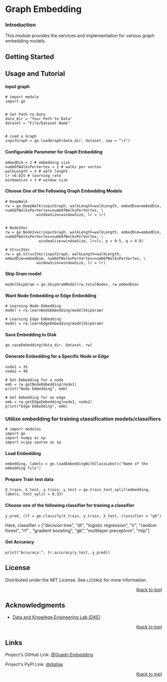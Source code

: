 # Graph Embedding
### Introduction
This module provides the services and implementation for various graph embedding models.

## Getting Started

## Usage and Tutorial
#### input graph
```
# import module
import ge


# Set Path to Data
data_dir = "Your Path to Data"
dataset = "File/Dataset Name"


# Load a Graph
inputGraph = ge.loadGraph(data_dir, dataset, sep = "\t")
```

#### Configurable Parameter for Graph Embedding
```
embedDim = 2 # embedding size
numbOfWalksPerVertex = 2 # walks per vertex
walkLength = 4 # walk lenght
lr =0.025 # learning rate
windowSize = 3 # window size
```

#### Choose One of the Following Graph Embedding Models
```
# DeepWalk
rw = ge.DeepWalk(inputGraph, walkLength=walkLength, embedDim=embedDim, numbOfWalksPerVertex=numbOfWalksPerVertex, \
              windowSize=windowSize, lr = lr)
              
 ```
```
# Node2Vec
rw = ge.Node2vec(inputGraph, walkLength=walkLength, embedDim=embedDim, numbOfWalksPerVertex=numbOfWalksPerVertex, \
               windowSize=windowSize, lr=lr, p = 0.5, q = 0.8)
```
```
# Struc2Vec
rw = ge.Struc2Vec(inputGraph, walkLength=walkLength, embedDim=embedDim, numbOfWalksPerVertex=numbOfWalksPerVertex, \
              windowSize=windowSize, lr = lr)
```
              
#### Skip Gram model
```
modelSkipGram = ge.SkipGramModel(rw.totalNodes, rw.embedDim)
```
#### Want Node Embedding or Edge Embedding
```
# Learning Node Embedding
model = rw.learnNodeEmbedding(modelSkipGram)
```


```
# Learning Edge Embedding
model = rw.learnEdgeEmbedding(modelSkipGram)
```

#### Save Embedding to Disk
```
ge.saveEmbedding(data_dir, dataset, rw)
```
#### Generate  Embedding for a Specific Node or Edge
```
node1 = 35
node2 = 40

# Get Embedding for a node
emb = rw.getNodeEmbedding(node1)
print("Node Embedding", emb)

# Get Embedding for an edge
emb = rw.getEdgeEmbedding(node1, node2)
print("Edge Embedding", emb)
```

### Utilize embedding for training classification models/classifiers

```
# import modules
import ge
import numpy as np
import scipy.sparse as sp
```

#### Load Embedding
```
embedding, labels = ge.loadEmbeddingWithClassLabels("Name of the embedding file")
```


#### Prepare Train test data
```
X_train, X_test, y_train, y_test = ge.train_test_split(embedding, labels, test_split = 0.33)
```

#### Choose one of the following classifier for training a classifier

```
y_pred, clf = ge.classify(X_train, y_train, X_test, classifier = "gb")
```
Here, classifier = ["decision tree", "dt", "logistic regression", "lr", "random forest", "rf" ,
"gradient boosting", "gb", "multilayer preceptron", "mlp"]
#### Get Accuracy
```
print("Accuracy:", tr.accuracy(y_test, y_pred))
```
<!-- LICENSE.txt -->
## License

Distributed under the MIT License. See `LICENSE` for more information.

<p align="right">(<a href="#top">back to top</a>)</p>

<!-- ACKNOWLEDGMENTS -->
## Acknowledgments
* [Data and Knowlege Engineering Lab (DKE)](http://dke.khu.ac.kr/)
<p align="right">(<a href="#top">back to top</a>)</p>

## Links
Project's GitHub Link: [@Graph-Embedding](https://github.com/sahibzada-irfanullah/Graph-Embedding)

Project's PyPI Link: [@dgllge](https://pypi.org/project/dgllge/)

<p align="right">(<a href="#top">back to top</a>)</p>